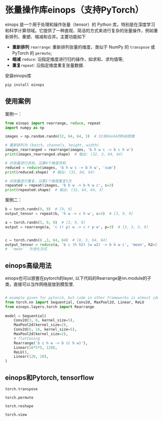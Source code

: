 # 张量操作库einops（支持PyTorch）

einops 是一个用于处理和操作张量（tensor）的 Python 库，特别是在深度学习和科学计算领域。它提供了一种直观、简洁的方式来进行复杂的张量操作，例如重新排列、重塑、缩减和合并。主要功能如下

- **重新排列** `rearrange`: 重新排列张量的维度，类似于 NumPy 的 `transpose` 或 PyTorch 的 `permute`;
- **缩减** `reduce`: 沿指定维度进行归约操作，如求和、求均值等;
- **重复**`repeat`: 沿指定维度重复张量数据.

安装einops库
```bash
pip install einops
```

## 使用案例

案例一：
```python
from einops import rearrange, reduce, repeat
import numpy as np

images = np.random.randn(32, 64, 64, 3)  # 32张64x64的RGB图像

# 重新排列为 (batch, channels, height, width)
images_rearranged = rearrange(images, 'b h w c -> b c h w')
print(images_rearranged.shape)  # 输出: (32, 3, 64, 64)

# 对张量进行求和，沿第4个维度求和
reduced = reduce(images, 'b h w c -> b h w', 'sum')
print(reduced.shape)  # 输出: (32, 64, 64)

# 对张量进行重复，沿第1个维度重复3次
repeated = repeat(images, 'b h w -> b h w c', c=3)
print(repeated.shape)  # 输出: (32, 64, 64, 3)
```

案例二：
```python 
b = torch.randn(9, 9)  # [9, 9]
output_tensor = repeat(b, 'h w -> c h w', c=3)  # [3, 9, 9]

a = torch.randn(3, 9, 9)  # [3, 9, 9]
output = rearrange(a, 'c (r p) w -> c r p w', p=3)  # [3, 3, 3, 9] 


c = torch.randn(8 ,3, 64, 64)  # [8, 3, 64, 64]
output_tensor = reduce(a, 'b c (h h2) (w w2) -> b h w c', 'mean', h2=2, w2=2) # [8, 3, 32， 32]
# `'mean'` 为池化方式
```

## einops高级用法  

einops也可以嵌套在pytorch的layer, 以下代码的Rearrange是nn.module的子类，直接可以当作网络层放到模型里.

```python 

# example given for pytorch, but code in other frameworks is almost identical  
from torch.nn import Sequential, Conv2d, MaxPool2d, Linear, ReLU
from einops.layers.torch import Rearrange
 
model = Sequential(
    Conv2d(3, 6, kernel_size=5),
    MaxPool2d(kernel_size=2),
    Conv2d(6, 16, kernel_size=5),
    MaxPool2d(kernel_size=2),
    # flattening
    Rearrange('b c h w -> b (c h w)'),  
    Linear(16*5*5, 120), 
    ReLU(),
    Linear(120, 10), 
)
```

## einops和Pytorch, tensorflow

`torch.transpose`

`torch.permute`

`torch.reshape`

`torch.view`


